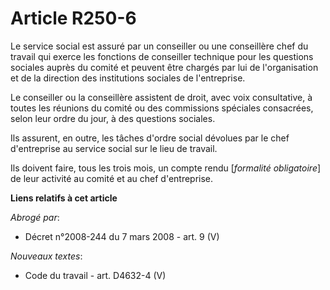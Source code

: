 # Article R250-6

Le service social est assuré par un conseiller ou une conseillère chef du travail qui exerce les fonctions de conseiller
technique pour les questions sociales auprès du comité et peuvent être chargés par lui de l'organisation et de la direction
des institutions sociales de l'entreprise.

Le conseiller ou la conseillère assistent de droit, avec voix consultative, à toutes les réunions du comité ou des
commissions spéciales consacrées, selon leur ordre du jour, à des questions sociales.

Ils assurent, en outre, les tâches d'ordre social dévolues par le chef d'entreprise au service social sur le lieu de travail.

Ils doivent faire, tous les trois mois, un compte rendu [*formalité obligatoire*] de leur activité au comité et au chef
d'entreprise.

**Liens relatifs à cet article**

_Abrogé par_:

  - Décret n°2008-244 du 7 mars 2008 - art. 9 (V)

_Nouveaux textes_:

  - Code du travail - art. D4632-4 (V)
